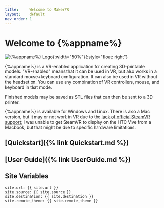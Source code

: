 ```yaml
---
title:     Welcome to MakerVR
layout:    default
nav_order: 1
---
```


# Welcome to {%appname%}

![{%appname%} Logo](/images/logo.jpg){:width="50%"}{:style="float: right"}

{%appname%} is a VR-enabled application for creating 3D-printable models.
"VR-enabled" means that it can be used in VR, but also works in a standard
mouse+keyboard configuration. It can also be used in VR without the headset
on. You can use any combination of VR controllers, mouse, and keyboard in that
mode.

Finished models may be saved as STL files that can then be sent to a 3D printer.

{%appname%} is available for Windows and Linux. There is also a Mac version,
but it may or not work in VR due to the [lack of official SteamVR support](
https://store.steampowered.com/news/app/250820/view/2216278054495230717); I was
unable to get SteamVR to display on the HTC Vive from a Macbook, but that might
be due to specific hardware limitations.

## [Quickstart]({% link Quickstart.md %})

## [User Guide]({% link UserGuide.md %})

## Site Variables

```
site.url: {{ site.url }}
site.source: {{ site.source }}
site.destination: {{ site.destination }}
site.remote_theme: {{ site.remote_theme }}
```

